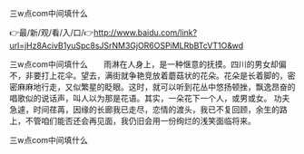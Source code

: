 三w点com中间填什么

👉最/新/观/看/入/口/👉http://www.baidu.com/link?url=jHz8AcivB1yuSpc8sJSrNM3GjOR6OSPiMLRbBTcVT1O&wd

三w点com中间填什么　　雨淋在人身上，是一种惬意的抚摸。四川的男女却偏不，非要打上花伞。望去，满街就争艳竞放着蘑菇状的花朵。花朵是长着脚的，密密麻麻地行走，又似繁星的眨眼。这时，就可以听到花丛中悠扬顿挫，飘逸昂奋的唱歌似的说话声，叫人以为那是花语。其实，一朵花下一个人，或男或女。
功夫急遽，时间荏苒，因缘的长廊我已走尽，恋情的渡头，我已不复回顾，余生的路上，不管咱们能否还会再见面，我仍旧会用一份绚烂的浅笑面临将来。


三w点com中间填什么
